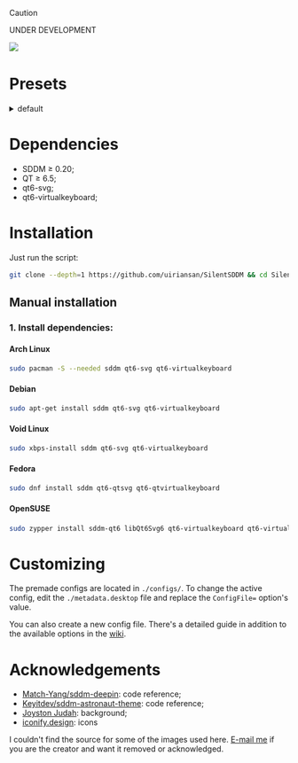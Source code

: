 > [!CAUTION]
> UNDER DEVELOPMENT

<img src="https://github.com/uiriansan/SilentSDDM/blob/main/previews/LoginCenter.png" />

# Presets

<details>
  <summary>default</summary>
  <img src="./previews/default_lock.png" />
  <img src="./previews/default_login.png" />
</details>

# Dependencies

- SDDM ≥ 0.20;
- QT ≥ 6.5;
- qt6-svg;
- qt6-virtualkeyboard;

# Installation

Just run the script:

```bash
git clone --depth=1 https://github.com/uiriansan/SilentSDDM && cd SilentSDDM && ./install.sh | bash
```

## Manual installation

### 1. Install dependencies:

#### Arch Linux

```bash
sudo pacman -S --needed sddm qt6-svg qt6-virtualkeyboard
```

#### Debian

```bash
sudo apt-get install sddm qt6-svg qt6-virtualkeyboard
```

#### Void Linux

```bash
sudo xbps-install sddm qt6-svg qt6-virtualkeyboard
```

#### Fedora

```bash
sudo dnf install sddm qt6-qtsvg qt6-qtvirtualkeyboard
```

#### OpenSUSE

```bash
sudo zypper install sddm-qt6 libQt6Svg6 qt6-virtualkeyboard qt6-virtualkeyboard-imports
```

# Customizing

The premade configs are located in `./configs/`. To change the active config, edit the `./metadata.desktop` file and replace the `ConfigFile=` option's value.

You can also create a new config file. There's a detailed guide in addition to the available options in the [wiki](https://github.com/uiriansan/SilentSDDM/wiki/Customizing).

# Acknowledgements

- [Match-Yang/sddm-deepin](https://github.com/Match-Yang/sddm-deepin): code reference;
- [Keyitdev/sddm-astronaut-theme](https://github.com/Keyitdev/sddm-astronaut-theme): code reference;
- [Joyston Judah](https://www.pexels.com/photo/white-and-black-mountain-wallpaper-933054/): background;
- [iconify.design](https://iconify.design/): icons

I couldn't find the source for some of the images used here. [E-mail me](mailto:uiriansan@gmail.com?subject=Background%20image%20in%20SilentSDDM) if you are the creator and want it removed or acknowledged.
